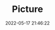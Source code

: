 ---
weight: 1
images:
- /images/edited/4.jpeg
title: Picture
date: 2022-05-17 21:46:22
tags: [luminarneo,work,ilce7m3]
---